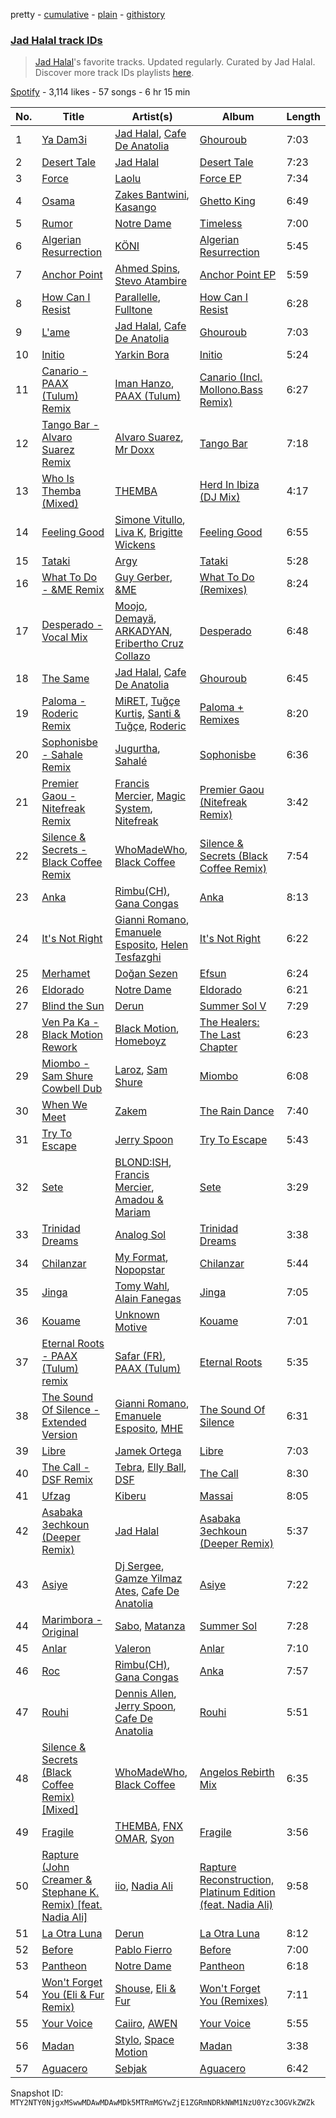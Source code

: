 pretty - [cumulative](/playlists/cumulative/37i9dQZF1DX3uM1d8KwMtp.md) - [plain](/playlists/plain/37i9dQZF1DX3uM1d8KwMtp) - [githistory](https://github.githistory.xyz/mackorone/spotify-playlist-archive/blob/main/playlists/plain/37i9dQZF1DX3uM1d8KwMtp)

### [Jad Halal track IDs](https://open.spotify.com/playlist/37i9dQZF1DX3uM1d8KwMtp)

> <a href="spotify:artist:1aIWC7EGIcWotOZ8LNHH9j">Jad Halal</a>'s favorite tracks\. Updated regularly\. Curated by Jad Halal\. Discover more track IDs playlists <a href="spotify:genre:track\_id">here</a>.

[Spotify](https://open.spotify.com/user/spotify) - 3,114 likes - 57 songs - 6 hr 15 min

| No. | Title | Artist(s) | Album | Length |
|---|---|---|---|---|
| 1 | [Ya Dam3i](https://open.spotify.com/track/6sjje7260A90a9bOR6EbYG) | [Jad Halal](https://open.spotify.com/artist/1aIWC7EGIcWotOZ8LNHH9j), [Cafe De Anatolia](https://open.spotify.com/artist/2sSSGlRMfz4ZEcw4rw0m0v) | [Ghouroub](https://open.spotify.com/album/0lgaPIausGrjLHeuY6Dz8V) | 7:03 |
| 2 | [Desert Tale](https://open.spotify.com/track/6TdpnCDgeya8E4t6Skc60K) | [Jad Halal](https://open.spotify.com/artist/1aIWC7EGIcWotOZ8LNHH9j) | [Desert Tale](https://open.spotify.com/album/4yuwchv1cn57wwMe8hqW7p) | 7:23 |
| 3 | [Force](https://open.spotify.com/track/3y2b7uFFbUgtTFeh4TKHAp) | [Laolu](https://open.spotify.com/artist/53PSeUFq8tMZc0zdd1oUTG) | [Force EP](https://open.spotify.com/album/3Vj7hxsIOeERxTr7lroS5P) | 7:34 |
| 4 | [Osama](https://open.spotify.com/track/0T0FIfA0AI3ELwNVBSZNS3) | [Zakes Bantwini](https://open.spotify.com/artist/5mZLaYqN0ZkjxfeUUmiuqL), [Kasango](https://open.spotify.com/artist/3jteNJj8zf2v4qYMGDXa8r) | [Ghetto King](https://open.spotify.com/album/3q8v4F3zabaHlG5IVECT6r) | 6:49 |
| 5 | [Rumor](https://open.spotify.com/track/0IyZ6gCFUyGs3zP2ItaTo1) | [Notre Dame](https://open.spotify.com/artist/6Q1Ps2F5LkdxLAM6S7KPpt) | [Timeless](https://open.spotify.com/album/6HMZO1TTb8HuJE61QP0MPz) | 7:00 |
| 6 | [Algerian Resurrection](https://open.spotify.com/track/3trqXz0dgBUORXtrwYTUtU) | [KÖNI](https://open.spotify.com/artist/3wGOQXqAdsWkgf3PtuRY6Q) | [Algerian Resurrection](https://open.spotify.com/album/3ZjvsoFEJSX0wKoqvf18M3) | 5:45 |
| 7 | [Anchor Point](https://open.spotify.com/track/38VyljyWXnVxtYWSiH5Hzc) | [Ahmed Spins](https://open.spotify.com/artist/4jercY4pUhY6jB8eQjpVJV), [Stevo Atambire](https://open.spotify.com/artist/6gbEfMzGr0anNu4sKlXZye) | [Anchor Point EP](https://open.spotify.com/album/1L8kegBtw3HkqpxTlqc1Fm) | 5:59 |
| 8 | [How Can I Resist](https://open.spotify.com/track/0YnPozuKonupUAmhWinO88) | [Parallelle](https://open.spotify.com/artist/4j2NOrZwtpyVrtrCXsKsag), [Fulltone](https://open.spotify.com/artist/56SDkyON4gWd6NmWoWx8HT) | [How Can I Resist](https://open.spotify.com/album/4cL2WyIcSwWgRlQxrXDN2M) | 6:28 |
| 9 | [L'ame](https://open.spotify.com/track/39NtjGMLdLBqrzJUgxpPAU) | [Jad Halal](https://open.spotify.com/artist/1aIWC7EGIcWotOZ8LNHH9j), [Cafe De Anatolia](https://open.spotify.com/artist/2sSSGlRMfz4ZEcw4rw0m0v) | [Ghouroub](https://open.spotify.com/album/0lgaPIausGrjLHeuY6Dz8V) | 7:03 |
| 10 | [Initio](https://open.spotify.com/track/0NfTsHY1lwjMrtVnT6rf6W) | [Yarkin Bora](https://open.spotify.com/artist/2Yj7cRMoeqgjxRmTek9AVm) | [Initio](https://open.spotify.com/album/57LVfnJPGPKINK5Ub19OkC) | 5:24 |
| 11 | [Canario \- PAAX \(Tulum\) Remix](https://open.spotify.com/track/6Ragp4iHxvYs6RvqCusJr0) | [Iman Hanzo](https://open.spotify.com/artist/5ayIaDgQlMl8YcCdY70zRr), [PAAX \(Tulum\)](https://open.spotify.com/artist/44f1ZKVW8Zh13oCOGGTiFd) | [Canario \(Incl\. Mollono.Bass Remix\)](https://open.spotify.com/album/0Q2MQry6VfhtmNBKoyYvYv) | 6:27 |
| 12 | [Tango Bar \- Alvaro Suarez Remix](https://open.spotify.com/track/5t93cE5V3JELqsgXeBVoKG) | [Alvaro Suarez](https://open.spotify.com/artist/6zfwxQQjoCU9uSsrwckyZv), [Mr Doxx](https://open.spotify.com/artist/5Hi7p9BIFa2GlpcGL5tfaB) | [Tango Bar](https://open.spotify.com/album/4twfkJpB5oUWVBix59JVu7) | 7:18 |
| 13 | [Who Is Themba \(Mixed\)](https://open.spotify.com/track/5rofzaLo6DzoR3TUVM8yJq) | [THEMBA](https://open.spotify.com/artist/64tzIMKX4Npx37YLcNZZNC) | [Herd In Ibiza \(DJ Mix\)](https://open.spotify.com/album/7r57rslWOYskZkS0YnVTzi) | 4:17 |
| 14 | [Feeling Good](https://open.spotify.com/track/4wqtlpo7xtEmuY3zJjR2EE) | [Simone Vitullo](https://open.spotify.com/artist/2DmIxLxqj5Pu1QcZxuMZOQ), [Liva K](https://open.spotify.com/artist/63mVEANeXk1p622Ejj9rBj), [Brigitte Wickens](https://open.spotify.com/artist/7MlbbUSbXf3BDOSyFCOOeO) | [Feeling Good](https://open.spotify.com/album/2ONyrF5at73dk9Dbb8AD30) | 6:55 |
| 15 | [Tataki](https://open.spotify.com/track/1vdYudatKL5iRIM7i6vkvG) | [Argy](https://open.spotify.com/artist/1NaQOKgddaJipUtmptb7GI) | [Tataki](https://open.spotify.com/album/2TIki9mmFhTGkyJM0Svses) | 5:28 |
| 16 | [What To Do \- &ME Remix](https://open.spotify.com/track/0RMQgXHIBTsAVcaS7qahLq) | [Guy Gerber](https://open.spotify.com/artist/3bqBkAzdPwEDe1JUvb7ZeC), [&ME](https://open.spotify.com/artist/5mIowAJMp7RKNheelruV5z) | [What To Do \(Remixes\)](https://open.spotify.com/album/0SQmYnktpdLsK7jypOjAHh) | 8:24 |
| 17 | [Desperado \- Vocal Mix](https://open.spotify.com/track/5SDO2GkFtXM0PD5jpymcBD) | [Moojo](https://open.spotify.com/artist/4bU2sBWgXJtViut3q68o5m), [Demayä](https://open.spotify.com/artist/0N2lDV24IPsStAeDuvzgC9), [ARKADYAN](https://open.spotify.com/artist/2ELBfW9Bn2xBAIvWeXeCgI), [Eribertho Cruz Collazo](https://open.spotify.com/artist/4nbtsWrvdzBCwNqsjfRVHy) | [Desperado](https://open.spotify.com/album/1D24WkLNkBUzFWHLXBBIab) | 6:48 |
| 18 | [The Same](https://open.spotify.com/track/5mRFwMYA9y6dk16YH8KcZA) | [Jad Halal](https://open.spotify.com/artist/1aIWC7EGIcWotOZ8LNHH9j), [Cafe De Anatolia](https://open.spotify.com/artist/2sSSGlRMfz4ZEcw4rw0m0v) | [Ghouroub](https://open.spotify.com/album/0lgaPIausGrjLHeuY6Dz8V) | 6:45 |
| 19 | [Paloma \- Roderic Remix](https://open.spotify.com/track/1vxxPXB1crb7QITSqG30Zr) | [MiRET](https://open.spotify.com/artist/0DvhQq0PzDC5dyRoH5XCI5), [Tuğçe Kurtiş](https://open.spotify.com/artist/5cYodhg1fZFGKqCQmgNlZf), [Santi & Tuğçe](https://open.spotify.com/artist/437O1jQdyOOhIS1M41xQaC), [Roderic](https://open.spotify.com/artist/7wSzFq5CoNoCpzazDphDJs) | [Paloma + Remixes](https://open.spotify.com/album/5LE9oiaGprQqvFtinBA73K) | 8:20 |
| 20 | [Sophonisbe \- Sahale Remix](https://open.spotify.com/track/44288Pd23qyQs0FyCqti8L) | [Jugurtha](https://open.spotify.com/artist/72vSlNssmiyjzCAt4Z61ME), [Sahalé](https://open.spotify.com/artist/4M7kyBSGHK0aYYjObYeRXZ) | [Sophonisbe](https://open.spotify.com/album/0v9XsFBlAt1lyDuFhO1ZhM) | 6:36 |
| 21 | [Premier Gaou \- Nitefreak Remix](https://open.spotify.com/track/57e5ib2PnvuiaTvaI4jGDp) | [Francis Mercier](https://open.spotify.com/artist/44qAhQu52dYKcHOFQd3esf), [Magic System](https://open.spotify.com/artist/6MvRVq0CtpQQlwnIiszV8F), [Nitefreak](https://open.spotify.com/artist/6lbUCWVW3hgQgrJwB8wadJ) | [Premier Gaou \(Nitefreak Remix\)](https://open.spotify.com/album/1kfRbSlDcUF3hz3P9Zhg4c) | 3:42 |
| 22 | [Silence & Secrets \- Black Coffee Remix](https://open.spotify.com/track/3ZZDwhwD6ZsFQW0IGfiKrG) | [WhoMadeWho](https://open.spotify.com/artist/50Lr1puweM1hFsF1LpIZLM), [Black Coffee](https://open.spotify.com/artist/6wMr4zKPrrR0UVz08WtUWc) | [Silence & Secrets \(Black Coffee Remix\)](https://open.spotify.com/album/6yaDQvusuMpB2BqrsmhSRI) | 7:54 |
| 23 | [Anka](https://open.spotify.com/track/3YMoU9AGxlyCQgtIsQ8Vkj) | [Rimbu\(CH\)](https://open.spotify.com/artist/5X1mbOzivdPgJ8SVEDRFtF), [Gana Congas](https://open.spotify.com/artist/4AEwlGEW0QOEk7QxhyLCff) | [Anka](https://open.spotify.com/album/6lfcXtau5zMyV2jpqD0cfH) | 8:13 |
| 24 | [It's Not Right](https://open.spotify.com/track/5EqWSdAZcpjZ29uKViQIGU) | [Gianni Romano](https://open.spotify.com/artist/3GmVE58jiOKqS4WHGsxzCK), [Emanuele Esposito](https://open.spotify.com/artist/0dnLkdyWw9XCNQhGln0HZU), [Helen Tesfazghi](https://open.spotify.com/artist/71JA6QavKqzsNcJubmgXQT) | [It's Not Right](https://open.spotify.com/album/5gIMusLf2Z5ECGBKCzFTGO) | 6:22 |
| 25 | [Merhamet](https://open.spotify.com/track/75dhZ7AfOq4QNFDuiHjMDA) | [Doğan Sezen](https://open.spotify.com/artist/15ly7L03FKUoQhUnGseqCR) | [Efsun](https://open.spotify.com/album/29KqM9Q8hLujjg6EE1N9gS) | 6:24 |
| 26 | [Eldorado](https://open.spotify.com/track/50juFT8u0XDZQ5HO5khhlC) | [Notre Dame](https://open.spotify.com/artist/6Q1Ps2F5LkdxLAM6S7KPpt) | [Eldorado](https://open.spotify.com/album/3yp6o87R2Du2CC75dw2cqc) | 6:21 |
| 27 | [Blind the Sun](https://open.spotify.com/track/3dFgpRHUx60es4nvmxw4jv) | [Derun](https://open.spotify.com/artist/7DaUdudIwcfgSzFJX1VEVo) | [Summer Sol V](https://open.spotify.com/album/2pAEE8ppIkSaDxcCQ5J5Cp) | 7:29 |
| 28 | [Ven Pa Ka \- Black Motion Rework](https://open.spotify.com/track/24WCTSU9zrsQxBE1NIhBPM) | [Black Motion](https://open.spotify.com/artist/4x6n41nYGT6O61pSfgW4z7), [Homeboyz](https://open.spotify.com/artist/3L5iHIeqJGEaYViGapHs0C) | [The Healers: The Last Chapter](https://open.spotify.com/album/2F3Nw7Z7Gt6ET52DosiPTH) | 6:23 |
| 29 | [Miombo \- Sam Shure Cowbell Dub](https://open.spotify.com/track/06Y7RRtGrgIKc7pKSJJ8oh) | [Laroz](https://open.spotify.com/artist/37VopouYOyLqeH34jEZ7W9), [Sam Shure](https://open.spotify.com/artist/51YmUpitluHsvMTXJ2rsiN) | [Miombo](https://open.spotify.com/album/5GtgbyB6ATyCEAryQrTiFE) | 6:08 |
| 30 | [When We Meet](https://open.spotify.com/track/4SMLbQZ9rM5BV8ZxLEOtGk) | [Zakem](https://open.spotify.com/artist/3aZZJkTAm6G2NRZ6DaiL7K) | [The Rain Dance](https://open.spotify.com/album/0TLE2OhP2Hspnn9DIJEKyb) | 7:40 |
| 31 | [Try To Escape](https://open.spotify.com/track/6ITyiTkL7g1D2hXYeSUYkO) | [Jerry Spoon](https://open.spotify.com/artist/0m6eNLtH4LgmXWq9Sz5d0j) | [Try To Escape](https://open.spotify.com/album/6Qebev2T4obA2q6jA2ZTOD) | 5:43 |
| 32 | [Sete](https://open.spotify.com/track/5B4gUqNKYgU38ULSWP5Bzj) | [BLOND:ISH](https://open.spotify.com/artist/6zsJjoCtL1WByG0VsuFWzR), [Francis Mercier](https://open.spotify.com/artist/44qAhQu52dYKcHOFQd3esf), [Amadou & Mariam](https://open.spotify.com/artist/3KH7WsR2JZQ94Ik8SyabU6) | [Sete](https://open.spotify.com/album/2dUSIzfLEgYB3QJB2Vt8j3) | 3:29 |
| 33 | [Trinidad Dreams](https://open.spotify.com/track/62F0yfVTEnjOBWKiXEEELZ) | [Analog Sol](https://open.spotify.com/artist/0bYiRfjvg9c9wt6fuxoUVc) | [Trinidad Dreams](https://open.spotify.com/album/7vkYBAyQIfEzBOUN9DnHpx) | 3:38 |
| 34 | [Chilanzar](https://open.spotify.com/track/3eRKV66fGzyDKLhZpbMPVO) | [My Format](https://open.spotify.com/artist/1UaOgB2VAZDXGiI5UgclhE), [Nopopstar](https://open.spotify.com/artist/3WZ1Fwoh1f4TOfp8LtAxzC) | [Chilanzar](https://open.spotify.com/album/6pUGx8rnnPZ1bVHVOM0EXu) | 5:44 |
| 35 | [Jinga](https://open.spotify.com/track/7FgtP833uZzS6s1FNTpy30) | [Tomy Wahl](https://open.spotify.com/artist/3Q92036hpjn7sxc79pUXvz), [Alain Fanegas](https://open.spotify.com/artist/4ej1s96CjHWyiRMtYa1kbJ) | [Jinga](https://open.spotify.com/album/0ouAjexRNLoTp8Cbv9ZiKX) | 7:05 |
| 36 | [Kouame](https://open.spotify.com/track/55LJoGb0Rkv5tAiOQWcLYk) | [Unknown Motive](https://open.spotify.com/artist/1MBZ1p2ynRLuZnGk8ZIdJ5) | [Kouame](https://open.spotify.com/album/7MiD4AoP6AQuI8mAVpROCh) | 7:01 |
| 37 | [Eternal Roots \- PAAX \(Tulum\) remix](https://open.spotify.com/track/77JvaKaFCOvROjm2qfrfDR) | [Safar \(FR\)](https://open.spotify.com/artist/249QVZLSwrDyleKNapaapm), [PAAX \(Tulum\)](https://open.spotify.com/artist/44f1ZKVW8Zh13oCOGGTiFd) | [Eternal Roots](https://open.spotify.com/album/6k8dJjNShTIPhwU9vA5sCL) | 5:35 |
| 38 | [The Sound Of Silence \- Extended Version](https://open.spotify.com/track/2pdFwbvjbixL0aprQ5bnX1) | [Gianni Romano](https://open.spotify.com/artist/3GmVE58jiOKqS4WHGsxzCK), [Emanuele Esposito](https://open.spotify.com/artist/0dnLkdyWw9XCNQhGln0HZU), [MHE](https://open.spotify.com/artist/5nEWKkUf6IA0Ry5wBOG1J0) | [The Sound Of Silence](https://open.spotify.com/album/5tG7zEHtCiDVDUDv5sgO7B) | 6:31 |
| 39 | [Libre](https://open.spotify.com/track/3XeVB8YM20IlBCjEmYc4o9) | [Jamek Ortega](https://open.spotify.com/artist/0z4954ccQLUdwTHCSMXtem) | [Libre](https://open.spotify.com/album/3xLfD35pFQYV5lwIURCogm) | 7:03 |
| 40 | [The Call \- DSF Remix](https://open.spotify.com/track/1FNMA4Zy0o5Z6Mq7H3QRp5) | [Tebra](https://open.spotify.com/artist/3kI19T2Y7mzINNIOGHTg5P), [Elly Ball](https://open.spotify.com/artist/7HXdeGBPEYJDB97Yy1sHMH), [DSF](https://open.spotify.com/artist/3K2gZWyRAOJH7Wlek8VOBC) | [The Call](https://open.spotify.com/album/43AbiDnZdsiZmWc2ZuqMKb) | 8:30 |
| 41 | [Ufzag](https://open.spotify.com/track/1wZEEn84EPDh0DezMNq7x0) | [Kiberu](https://open.spotify.com/artist/5sFNstp7DKE4milr5d1jV8) | [Massai](https://open.spotify.com/album/4y72Kq08pt3ZWMr83qqvz8) | 8:05 |
| 42 | [Asabaka 3echkoun \(Deeper Remix\)](https://open.spotify.com/track/1WxhZX5MdFnc2KS85lpsoz) | [Jad Halal](https://open.spotify.com/artist/1aIWC7EGIcWotOZ8LNHH9j) | [Asabaka 3echkoun \(Deeper Remix\)](https://open.spotify.com/album/5cwvzZK0I5ntRk3HRgpSOz) | 5:37 |
| 43 | [Asiye](https://open.spotify.com/track/3Y5OkzfSejM3jq7Cxz6OIO) | [Dj Sergee](https://open.spotify.com/artist/2N8naij4UgcpTIBNmA9zOl), [Gamze Yilmaz Ates](https://open.spotify.com/artist/5jkFnIWcwWNtK1oW8zw2nY), [Cafe De Anatolia](https://open.spotify.com/artist/2sSSGlRMfz4ZEcw4rw0m0v) | [Asiye](https://open.spotify.com/album/56KA60J5UwXFlGZBYGlpEG) | 7:22 |
| 44 | [Marimbora \- Original](https://open.spotify.com/track/2qpb6nlep47oTvt9J9Ql7f) | [Sabo](https://open.spotify.com/artist/10RszNTsRxSVY5IQOITArN), [Matanza](https://open.spotify.com/artist/1uwIzl6et4DJg5lbmyMW0g) | [Summer Sol](https://open.spotify.com/album/6iEbxNzIjuMk3oFWveulAn) | 7:28 |
| 45 | [Anlar](https://open.spotify.com/track/30rDKZPuQxu8US9AVEWkE7) | [Valeron](https://open.spotify.com/artist/1Y2TujuCl2jLHQGlbevTip) | [Anlar](https://open.spotify.com/album/22JM1qXMlAVy2MDKsdyN6c) | 7:10 |
| 46 | [Roc](https://open.spotify.com/track/5e063bYxq533JpgRCHBpt5) | [Rimbu\(CH\)](https://open.spotify.com/artist/5X1mbOzivdPgJ8SVEDRFtF), [Gana Congas](https://open.spotify.com/artist/4AEwlGEW0QOEk7QxhyLCff) | [Anka](https://open.spotify.com/album/6lfcXtau5zMyV2jpqD0cfH) | 7:57 |
| 47 | [Rouhi](https://open.spotify.com/track/55LgHMrNjkPR4GH2JrNo6A) | [Dennis Allen](https://open.spotify.com/artist/6DZmEIUpqFHuWWgytDvnF3), [Jerry Spoon](https://open.spotify.com/artist/0m6eNLtH4LgmXWq9Sz5d0j), [Cafe De Anatolia](https://open.spotify.com/artist/2sSSGlRMfz4ZEcw4rw0m0v) | [Rouhi](https://open.spotify.com/album/6DvjdqPz3PSSCePEeuDOBl) | 5:51 |
| 48 | [Silence & Secrets \(Black Coffee Remix\) \[Mixed\]](https://open.spotify.com/track/7yr19oQ20Uo2Zq4eOzn2F6) | [WhoMadeWho](https://open.spotify.com/artist/50Lr1puweM1hFsF1LpIZLM), [Black Coffee](https://open.spotify.com/artist/6wMr4zKPrrR0UVz08WtUWc) | [Angelos Rebirth Mix](https://open.spotify.com/album/2KvL2S5zjJpn72vYEouq6B) | 6:35 |
| 49 | [Fragile](https://open.spotify.com/track/5Q9Ds8Q34V9ZPfi0noJ7Xe) | [THEMBA](https://open.spotify.com/artist/64tzIMKX4Npx37YLcNZZNC), [FNX OMAR](https://open.spotify.com/artist/3dcqf190oFqc5FQNI05mVW), [Syon](https://open.spotify.com/artist/7eKtGS8Huzy0vi0KVmNfqE) | [Fragile](https://open.spotify.com/album/37abhSU412bkiwXr3ShshM) | 3:56 |
| 50 | [Rapture \(John Creamer & Stephane K\. Remix\) \[feat\. Nadia Ali\]](https://open.spotify.com/track/21s9uaVLfdKb1xEyiy0MBM) | [iio](https://open.spotify.com/artist/5WVf5DCSYmK4JYD6vIcttw), [Nadia Ali](https://open.spotify.com/artist/1C60viSZv6BoYtrnkZ44g5) | [Rapture Reconstruction, Platinum Edition \(feat\. Nadia Ali\)](https://open.spotify.com/album/4bOu5bLJpRBNfD0fb5apQf) | 9:58 |
| 51 | [La Otra Luna](https://open.spotify.com/track/4jndfQxJh77wUc3prgMcAn) | [Derun](https://open.spotify.com/artist/7DaUdudIwcfgSzFJX1VEVo) | [La Otra Luna](https://open.spotify.com/album/0ylVLQTDvLsNfyuzHHVKNr) | 8:12 |
| 52 | [Before](https://open.spotify.com/track/0J6sIxiH8kg1gIhIX1nihQ) | [Pablo Fierro](https://open.spotify.com/artist/5N7gp2n04e1TJ6MaKyvrbI) | [Before](https://open.spotify.com/album/4iOutBo6MtZORPul7QDBJv) | 7:00 |
| 53 | [Pantheon](https://open.spotify.com/track/4SqaIY6uaqMXTVm2fKvvWa) | [Notre Dame](https://open.spotify.com/artist/6Q1Ps2F5LkdxLAM6S7KPpt) | [Pantheon](https://open.spotify.com/album/1o7gHcSzZJdw1C4GFwsp4j) | 6:18 |
| 54 | [Won't Forget You \(Eli & Fur Remix\)](https://open.spotify.com/track/2zSgjUuUKVUAV0xoCjCczO) | [Shouse](https://open.spotify.com/artist/2TcGJdSOiOvITBzhvfX8XB), [Eli & Fur](https://open.spotify.com/artist/5CkVLGKUJkIc1pmSk10QP4) | [Won't Forget You \(Remixes\)](https://open.spotify.com/album/1nxh4FIw055vgnjMrbMryD) | 7:11 |
| 55 | [Your Voice](https://open.spotify.com/track/1PdrKQaDMQNS02ICL8DYe1) | [Caiiro](https://open.spotify.com/artist/0fs9otT9TtwXUOcFXZomZY), [AWEN](https://open.spotify.com/artist/5uOaNXrr4qGx9YXbo9HaUl) | [Your Voice](https://open.spotify.com/album/13czSpTI2okjVxVQxnTpK2) | 5:55 |
| 56 | [Madan](https://open.spotify.com/track/6WnGITNOKFXawCwqnFuYbW) | [Stylo](https://open.spotify.com/artist/0e8a2RTD02fJ5lmCBOR7DI), [Space Motion](https://open.spotify.com/artist/1k7iyyK6j5IJzF0cUMcaGY) | [Madan](https://open.spotify.com/album/3MJa5lVzJNQsB8aH7RkGNn) | 3:38 |
| 57 | [Aguacero](https://open.spotify.com/track/3WZIbQjUkhGXVjWqPjMNvs) | [Sebjak](https://open.spotify.com/artist/4WaTBVJBxGQ71Ch0swa8DA) | [Aguacero](https://open.spotify.com/album/4hTAp0JOofvwTrfwmWLSVD) | 6:42 |

Snapshot ID: `MTY2NTY0NjgxMSwwMDAwMDAwMDk5MTRmMGYwZjE1ZGRmNDRkNWM1NzU0Yzc3OGVkZWZk`
